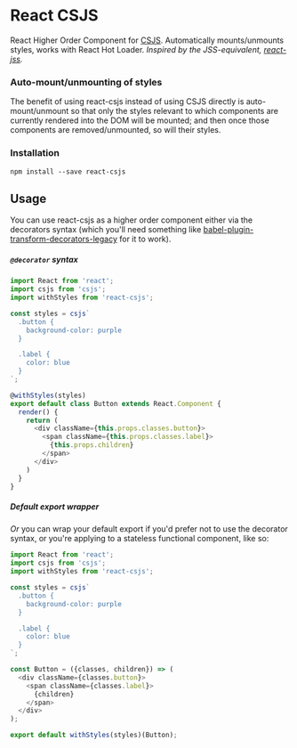 # React CSJS

React Higher Order Component for [CSJS](https://github.com/rtsao/csjs). Automatically mounts/unmounts styles, works with React Hot Loader. _Inspired by the JSS-equivalent, [react-jss](https://github.com/jsstyles/react-jss)._

### Auto-mount/unmounting of styles

The benefit of using react-csjs instead of using CSJS directly is auto-mount/unmount so that only the styles relevant to which components are currently rendered into the DOM will be mounted; and then once those components are removed/unmounted, so will their styles.

### Installation

```
npm install --save react-csjs
```

## Usage

You can use react-csjs as a higher order component either via the decorators syntax (which you'll need something like [babel-plugin-transform-decorators-legacy](https://github.com/loganfsmyth/babel-plugin-transform-decorators-legacy) for it to work).

##### `@decorator` syntax

```js
import React from 'react';
import csjs from 'csjs';
import withStyles from 'react-csjs';

const styles = csjs`
  .button {
    background-color: purple
  }

  .label {
    color: blue
  }
`;

@withStyles(styles)
export default class Button extends React.Component {
  render() {
    return (
      <div className={this.props.classes.button}>
        <span className={this.props.classes.label}>
          {this.props.children}
        </span>
      </div>
    )
  }
}
```

##### Default export wrapper

_Or_ you can wrap your default export if you'd prefer not to use the decorator syntax, or you're applying to a stateless functional component, like so:

```js
import React from 'react';
import csjs from 'csjs';
import withStyles from 'react-csjs';

const styles = csjs`
  .button {
    background-color: purple
  }

  .label {
    color: blue
  }
`;

const Button = ({classes, children}) => (
  <div className={classes.button}>
    <span className={classes.label}>
      {children}
    </span>
  </div>
);

export default withStyles(styles)(Button);
```
